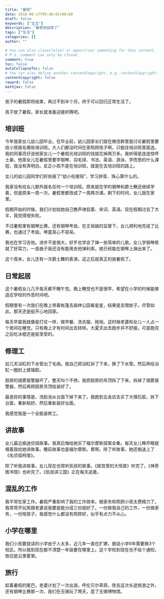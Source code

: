 ```yaml
---
title: "暑假"
date: 2018-08-17T09:46:01+08:00
draft: false
keywords: ["生活"]
description: "暑假快结束了"
tags: ["生活"]
categories: []
author: ""

# You can also close(false) or open(true) something for this content.
# P.S. comment can only be closed
comment: true
toc: false
autoCollapseToc: false
# You can also define another contentCopyright. e.g. contentCopyright: "This is another copyright."
contentCopyright: false
reward: false
mathjax: false
---
```


孩子的暑假即将结束，再过不到半个月，终于可以回归正常生活了。

<!--more-->

孩子放了暑假，家长就准备迎接折腾吧。

## 培训班

今年我家女儿幼儿园毕业。在毕业前，幼儿园家长们就在微信群里面讨论暑假里要给小孩报名哪些培训班。大人们都没时间在家照顾孩子啊，只能往培训班里面送。我的同事亮仔说他家女儿一个暑假光培训班的钱就花掉两万多。我听得是连连惊呼土豪。他家女儿在暑假里要学钢琴、羽毛球、书法、英语、游泳、学而思的什么课程，我没有弄明白。反正小孩不是在培训班，就是在去培训班的路上。

女儿的幼儿园同学们好些报了“幼小衔接班”，学习拼音、珠心算什么的。

我家没有给女儿额外报名任何一个培训班。原来就在学的钢琴和爵士舞还继续学着，但是原来一周一次，暑假里都改成了一周两次课。剩下的时间，女儿就在家里。

假期开始的时候，我们计划给她自己教声律启蒙、宋词、英语。现在假期过去了大半，我觉得很失败。

不过暑假里有钢琴比赛，还有钢琴考级，在丈母娘的监督下，女儿顺利地完成了比赛，也通过了考级。琴童真心不容易。

我也在学习吉他。进步不是很大，好歹也学会了弹一些简单的儿歌。女儿学钢琴练就了好耳力，一首曲子我还没有能用吉他弹利索，她已经能在钢琴上弹出来了。

这个周末，女儿还有一次爵士舞的表演，这之后就真正的放暑假了。

## 日常起居

这个暑假女儿几乎每天都不睡午觉。晚上睡觉也不是很早，希望在小学的时候能够适应学校的作息时间吧。

假期里有一次我们在晚上带着帐篷去森林公园看星星，结果是去喂蚊子。尽管如此，那天还是挺开心地回家。

每天早晨我就像是打仗一样，做早餐、洗衣服、拖地。这时候老婆和女儿一人占一个房间在睡觉。只有晚上才有时间出去转转。大夏天出去跑步并不舒服，可是跑完之后吃冰棍还是挺享受的。

## 修理工

前几天浴缸的下水管出了毛病。我自己把浴缸拆了下来，换了下水管。然后再给浴缸一圈封上玻璃胶。

厨房的烟雾报警器坏了，整天叫个不停。我把厨房的吊顶拆了下来，拆掉了烟雾报警器，然后再把厨房吊顶给装好了。

最诡异的事情是，洗脸池从台面下掉下来了。我跑到五金店去买了大理石胶，拆下台面，重新粘好。然后重新装好台面。

我感觉我是一个全能装修工。

## 讲故事

女儿最近痴迷侦探故事。我真后悔给她买了福尔摩斯探案全集。每天女儿睁开眼就缠着我给她讲故事。睡前故事也是福尔摩斯。累啊。除了听故事，她还痴迷上了《名侦探柯南》。

除了听我讲故事，女儿现在也常听凯叔的故事。《故宫里的大怪兽》听完了。《神奇图书馆》也听完了。《凯叔讲三国》正在每天追着。

## 混乱的工作

我平常在家工作。暑假严重影响了我的工作效率。做家务和照顾小孩太费精力了。我常常开玩笑跟老婆说我要是能分成三份就好了。一份做我自己的工作，一份做家务，一份陪孩子。我感觉什么都没有照顾好，似乎有点力不从心。

## 小学在哪里

我们小孩要就读的小学由于人太多，近几年一直在扩建，据说小学6年需要换3个校区。所以我到现在都不清楚一年级要在哪里上。这个学校到现在也不给个通知，依旧是云里雾里。

## 旅行

趁着暑假的尾巴，老婆计划了一次出游。呼伦贝尔草原。除去这次长途旅游之外，还有钢琴比赛那一次，我们在无锡玩了两天，逛了无锡博物馆。
